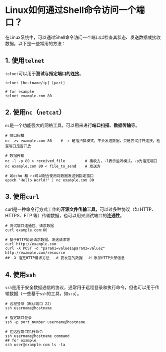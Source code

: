 # Linux如何通过Shell命令访问一个端口？

在Linux系统中，可以通过Shell命令访问一个端口以检查其状态、发送数据或接收数据。以下是一些常用的方法：

## 1. 使用`telnet`

`telnet`可以用于**测试与指定端口的连接**。

```shell
telnet [hostname/ip] [port]

# for example
telnet example.com 80
```

## 2. 使用`nc`（`netcat`）

`nc`是一个功能强大的网络工具，可以用来进行**端口扫描**、**数据传输**等。

```shell
# 端口扫描
nc -zv example.com 80    # -z 是指扫描模式，不会发送数据，只是尝试打开连接，检查端口是否开放

# 数据传输
nc -l -p 80 > received_file			# 接收方，-l表示监听模式，-p为指定端口
nc example.com 80 < file_to_send	# 发送方

# 如echo 和 nc可以配合使用将数据发送到指定窗口
epoch "Hello World!" | nc example.com 80
```

## 3. 使用`curl`

curl是一种命令行方式工作的**开源文件传输工具**，可以过多种协议（如 HTTP、HTTPS、FTP 等）传输数据，也可以用来测试端口的**连通性**。

```shell
# 测试端口连通性、请求数据
curl example.com:80

# 基于HTTP协议请求数据、发送请求等
curl http://example.com
curl -X POST -d "param1=value1&param2=value2" http://example.com/resource   
## -X 指定HTTP请求方法  -d 要发送的数据	 -H 添加HTTP头部信息
```

## 4. 使用`ssh`

`ssh`是用于安全数据通信的协议，通常用于远程登录和执行命令，但也可以用于传输数据（一些基于`ssh`的工具，如`scp`）。

```shell
# 远程登陆（默认端口 22）
ssh username@hostname

# 指定端口登录
ssh -p port_number username@hostname

# 在远程端口执行命令
ssh username@hostname command
## for example
ssh user@example.com ls -la
```

